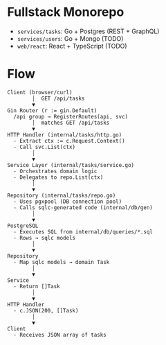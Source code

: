 # Fullstack Monorepo

- `services/tasks`: Go + Postgres (REST + GraphQL)
- `services/users`: Go + Mongo (TODO)
- `web/react`: React + TypeScript (TODO)

# Flow

```
Client (browser/curl)
        │  GET /api/tasks
        ▼
Gin Router (r := gin.Default)
  /api group → RegisterRoutes(api, svc)
        │  matches GET /api/tasks
        ▼
HTTP Handler (internal/tasks/http.go)
  - Extract ctx := c.Request.Context()
  - Call svc.List(ctx)
        │
        ▼
Service Layer (internal/tasks/service.go)
  - Orchestrates domain logic
  - Delegates to repo.List(ctx)
        │
        ▼
Repository (internal/tasks/repo.go)
  - Uses pgxpool (DB connection pool)
  - Calls sqlc-generated code (internal/db/gen)
        │
        ▼
PostgreSQL
  - Executes SQL from internal/db/queries/*.sql
  - Rows → sqlc models
        │
        ▼
Repository
  - Map sqlc models → domain Task
        │
        ▼
Service
  - Return []Task
        │
        ▼
HTTP Handler
  - c.JSON(200, []Task)
        │
        ▼
Client
  - Receives JSON array of tasks
```
